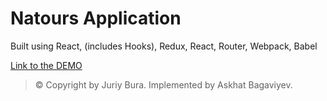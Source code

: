 # Natours Application

Built using React, (includes Hooks), Redux, React, Router, Webpack, Babel

[Link to the DEMO](https://bit.ly/3ZNngD9)

> © Copyright by Juriy Bura. Implemented by Askhat Bagaviyev.
